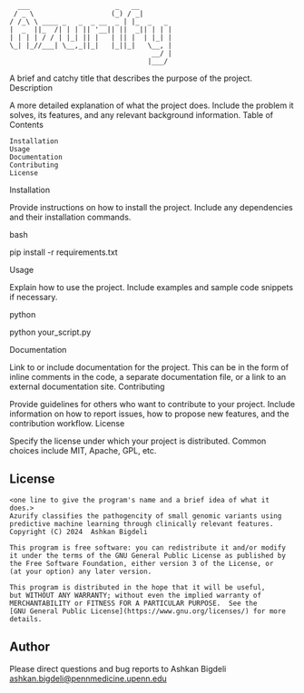 
```
  ___                     _   __        
 / _ \                   (_) / _|       
/ /_\ \ ____ _   _  _ __  _ | |_  _   _ 
|  _  ||_  /| | | || '__|| ||  _|| | | |
| | | | / / | |_| || |   | || |  | |_| |
\_| |_//___| \__,_||_|   |_||_|   \__, |
                                   __/ |
                                  |___/ 
```

A brief and catchy title that describes the purpose of the project.
Description

A more detailed explanation of what the project does. Include the problem it solves, its features, and any relevant background information.
Table of Contents

    Installation
    Usage
    Documentation
    Contributing
    License

Installation

Provide instructions on how to install the project. Include any dependencies and their installation commands.

bash

pip install -r requirements.txt

Usage

Explain how to use the project. Include examples and sample code snippets if necessary.

python

python your_script.py

Documentation

Link to or include documentation for the project. This can be in the form of inline comments in the code, a separate documentation file, or a link to an external documentation site.
Contributing

Provide guidelines for others who want to contribute to your project. Include information on how to report issues, how to propose new features, and the contribution workflow.
License

Specify the license under which your project is distributed. Common choices include MIT, Apache, GPL, etc.

## License

    <one line to give the program's name and a brief idea of what it does.>
    Azurify classifies the pathogencity of small genomic variants using 
    predictive machine learning through clinically relevant features.
    Copyright (C) 2024  Ashkan Bigdeli

    This program is free software: you can redistribute it and/or modify
    it under the terms of the GNU General Public License as published by
    the Free Software Foundation, either version 3 of the License, or
    (at your option) any later version. 

    This program is distributed in the hope that it will be useful,
    but WITHOUT ANY WARRANTY; without even the implied warranty of
    MERCHANTABILITY or FITNESS FOR A PARTICULAR PURPOSE.  See the
    [GNU General Public License](https://www.gnu.org/licenses/) for more details.

## Author
Please direct questions and bug reports to Ashkan Bigdeli ashkan.bigdeli@pennmedicine.upenn.edu
